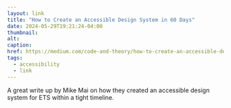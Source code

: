 ```yaml
---
layout: link
title: "How to Create an Accessible Design System in 60 Days"
date: 2024-05-29T19:21:24-04:00
thumbnail:
alt:
caption:
href: https://medium.com/code-and-theory/how-to-create-an-accessible-design-system-in-60-days-42a02e536900
tags:
  - accessibility
  - link
---
```


A great write up by Mike Mai on how they created an accessible design system for ETS within a tight timeline.

